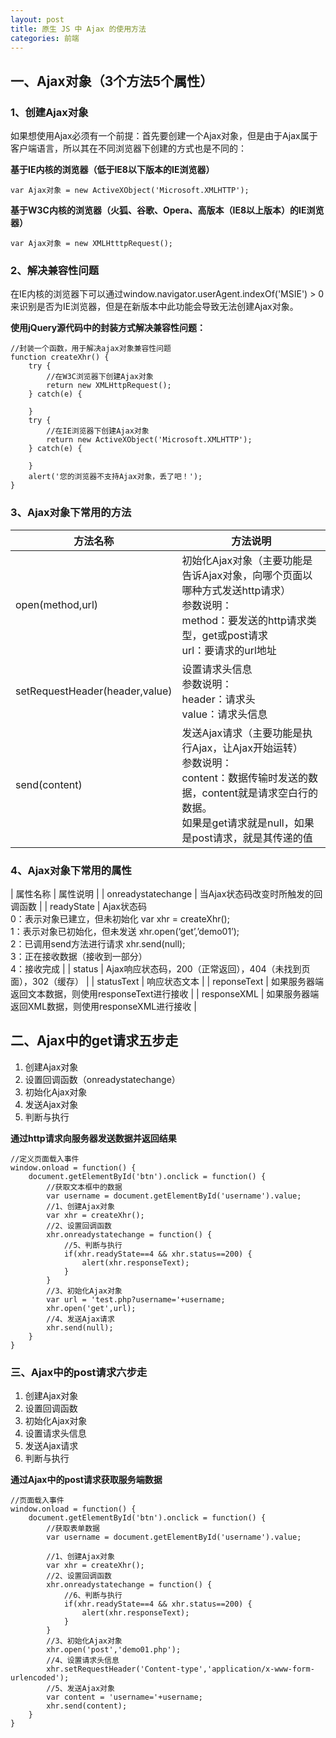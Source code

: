 ```yaml
---
layout: post
title: 原生 JS 中 Ajax 的使用方法
categories: 前端
---
```


## 一、Ajax对象（3个方法5个属性）

### 1、创建Ajax对象

如果想使用Ajax必须有一个前提：首先要创建一个Ajax对象，但是由于Ajax属于客户端语言，所以其在不同浏览器下创建的方式也是不同的：

**基于IE内核的浏览器（低于IE8以下版本的IE浏览器）**

```
var Ajax对象 = new ActiveXObject('Microsoft.XMLHTTP');
```

**基于W3C内核的浏览器（火狐、谷歌、Opera、高版本（IE8以上版本）的IE浏览器）**

```
var Ajax对象 = new XMLHtttpRequest();
```

### 2、解决兼容性问题

在IE内核的浏览器下可以通过window.navigator.userAgent.indexOf('MSIE') > 0来识别是否为IE浏览器，但是在新版本中此功能会导致无法创建Ajax对象。

**使用jQuery源代码中的封装方式解决兼容性问题：**

```
//封装一个函数，用于解决ajax对象兼容性问题
function createXhr() {
    try {
        //在W3C浏览器下创建Ajax对象
        return new XMLHttpRequest();
    } catch(e) {
        
    }
    try {
        //在IE浏览器下创建Ajax对象
        return new ActiveXObject('Microsoft.XMLHTTP');
    } catch(e) {
        
    }
    alert('您的浏览器不支持Ajax对象，丢了吧！');
}
```

### 3、Ajax对象下常用的方法

| 方法名称 | 方法说明 |
| -- | -- |
| open(method,url) | 初始化Ajax对象（主要功能是告诉Ajax对象，向哪个页面以哪种方式发送http请求）<br>参数说明：<br>method：要发送的http请求类型，get或post请求<br>url：要请求的url地址 |
| setRequestHeader(header,value) | 设置请求头信息<br>参数说明：<br>header：请求头<br>value：请求头信息 |
| send(content) | 发送Ajax请求（主要功能是执行Ajax，让Ajax开始运转）<br>参数说明：<br>content：数据传输时发送的数据，content就是请求空白行的数据。<br>如果是get请求就是null，如果是post请求，就是其传递的值 |

### 4、Ajax对象下常用的属性

| 属性名称 | 属性说明 |
| onreadystatechange | 当Ajax状态码改变时所触发的回调函数 |
| readyState | Ajax状态码<br>0：表示对象已建立，但未初始化 var xhr = createXhr();<br>1：表示对象已初始化，但未发送 xhr.open(‘get’,’demo01’);<br>2：已调用send方法进行请求 xhr.send(null);<br>3：正在接收数据（接收到一部分）<br>4：接收完成 |
| status | Ajax响应状态码，200（正常返回），404（未找到页面），302（缓存） |
| statusText | 响应状态文本 |
| reponseText | 如果服务器端返回文本数据，则使用responseText进行接收 |
| responseXML | 如果服务器端返回XML数据，则使用responseXML进行接收 |

## 二、Ajax中的get请求五步走

1. 创建Ajax对象
2. 设置回调函数（onreadystatechange）
3. 初始化Ajax对象
4. 发送Ajax对象
5. 判断与执行

**通过http请求向服务器发送数据并返回结果**

```
//定义页面载入事件
window.onload = function() {
    document.getElementById('btn').onclick = function() {
        //获取文本框中的数据
        var username = document.getElementById('username').value;
        //1、创建Ajax对象
        var xhr = createXhr();
        //2、设置回调函数
        xhr.onreadystatechange = function() {
            //5、判断与执行
            if(xhr.readyState==4 && xhr.status==200) {
                alert(xhr.responseText);
            }
        }
        //3、初始化Ajax对象
        var url = 'test.php?username='+username;
        xhr.open('get',url);
        //4、发送Ajax请求
        xhr.send(null);
    }
}
```

### 三、Ajax中的post请求六步走

1. 创建Ajax对象
2. 设置回调函数
3. 初始化Ajax对象
4. 设置请求头信息
5. 发送Ajax请求
6. 判断与执行

**通过Ajax中的post请求获取服务端数据**

```
//页面载入事件
window.onload = function() {
    document.getElementById('btn').onclick = function() {
        //获取表单数据
        var username = document.getElementById('username').value;

        //1、创建Ajax对象
        var xhr = createXhr();
        //2、设置回调函数
        xhr.onreadystatechange = function() {
            //6、判断与执行
            if(xhr.readyState==4 && xhr.status==200) {
                alert(xhr.responseText);
            }
        }
        //3、初始化Ajax对象
        xhr.open('post','demo01.php');
        //4、设置请求头信息
        xhr.setRequestHeader('Content-type','application/x-www-form-urlencoded');
        //5、发送Ajax对象
        var content = 'username='+username;
        xhr.send(content);
    }
}
```